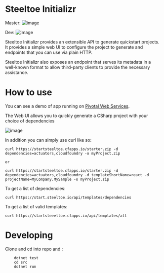# Steeltoe Initializr 

Master: ![image](https://dev.azure.com/SteeltoeOSS/Steeltoe/_apis/build/status/SteeltoeOSS.initializr?branchName=master)

Dev: ![image](https://dev.azure.com/SteeltoeOSS/Steeltoe/_apis/build/status/SteeltoeOSS.initializr?branchName=dev)

Steeltoe Initializr provides an extensible API to generate quickstart projects. It provides a simple web UI to configure the project to generate and endpoints that you can use via plain HTTP.

Steeltoe Initializr also exposes an endpoint that serves its metadata in a well-known
format to allow third-party clients to provide the necessary assistance.

# How to use
You can see a demo of app running on [Pivotal Web Services](https://startsteeltoe.cfapps.io).

The Web UI allows you to quickly generate a CSharp project with your choice of dependencies

 ![image](https://media.giphy.com/media/IdP0OiDeK0dTLIW1Qe/giphy.gif)


In addition you can simply use curl like so:
```
curl https://startsteeltoe.cfapps.io/starter.zip -d dependencies=actuators,cloudfoundry -o myProject.zip

or

curl https://startsteeltoe.cfapps.io/starter.zip -d dependencies=actuators,cloudfoundry -d templateShortName=react -d projectName=MyCompany.MySample -o myProject.zip
```

To get a list of dependencies:
```
curl https://start.steeltoe.io/api/templates/dependencies
```

To get a list of valid templates:
```
curl https://startsteeeltoe.cfapps.io/api/templates/all
```

# Developing 

Clone and cd into repo and :
``` dotnet build
    dotnet test 
    cd src 
    dotnet run
```

